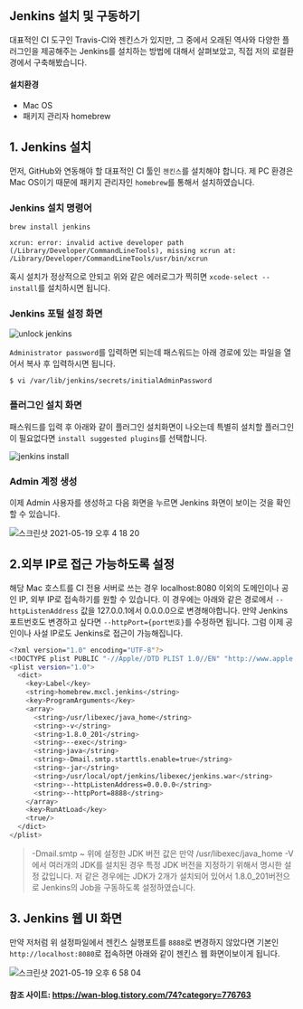 ## Jenkins 설치 및 구동하기

대표적인 CI 도구인 Travis-CI와 젠킨스가 있지만, 그 중에서 오래된 역사와 다양한 플러그인을 제공해주는 Jenkins를 설치하는 방법에 대해서 살펴보았고, 직접 저의 로컬환경에서 구축해봤습니다. 

#### 설치환경
>
- Mac OS
- 패키지 관리자 homebrew

## 1. Jenkins 설치

먼저, GitHub와 연동해야 할 대표적인 CI 툴인 `젠킨스`를 설치해야 합니다.
제 PC 환경은 Mac OS이기 때문에 패키지 관리자인 `homebrew`를 통해서 설치하였습니다.

### Jenkins 설치 명령어

```vim
brew install jenkins
```

```vim
xcrun: error: invalid active developer path (/Library/Developer/CommandLineTools), missing xcrun at: /Library/Developer/CommandLineTools/usr/bin/xcrun
```

혹시 설치가 정상적으로 안되고  위와 같은 에러로그가 찍히면 `xcode-select --install`를 설치하시면 됩니다.


### Jenkins 포털 설정 화면

![unlock jenkins](https://user-images.githubusercontent.com/22395934/118790638-ee8f2900-b8d0-11eb-9336-5d557c532048.png)

`Administrator password`를 입력하면 되는데 패스워드는 아래 경로에 있는 파일을 열어서 복사 후 입력하시면 됩니다.

```vim
$ vi /var/lib/jenkins/secrets/initialAdminPassword
```

### 플러그인 설치 화면

패스워드를 입력 후 아래와 같이 플러그인 설치화면이 나오는데 특별히 설치할 플러그인이 필요없다면 `install suggested plugins`를 선택합니다.

![jenkins install](https://user-images.githubusercontent.com/22395934/118791200-72491580-b8d1-11eb-9567-d898b94e78d0.png)


### Admin 계정 생성

이제 Admin 사용자를 생성하고 다음 화면을 누르면 Jenkins 화면이 보이는 것을 확인할 수 있습니다. 

![스크린샷 2021-05-19 오후 4 18 20](https://user-images.githubusercontent.com/22395934/118791512-bc31fb80-b8d1-11eb-9eb4-70d4fee8b123.png)


## 2.외부 IP로 접근 가능하도록 설정

해당 Mac 호스트를 CI 전용 서버로 쓰는 경우 localhost:8080 이외의 도메인이나 공인 IP, 외부 IP로 접속하기를 원할 수 있습니다. 이 경우에는 아래와 같은 경로에서 `--httpListenAddress` 값을 127.0.0.1에서 0.0.0.0으로 변경해야합니다. 만약 Jenkins 포트번호도 변경하고 싶다면 `--httpPort={port번호}`를 수정하면 됩니다. 그럼 이제 공인이나 사설 IP로도 Jenkins로 접근이 가능해집니다.


```bash
<?xml version="1.0" encoding="UTF-8"?>
<!DOCTYPE plist PUBLIC "-//Apple//DTD PLIST 1.0//EN" "http://www.apple.com/DTDs/PropertyList-1.0.dtd">
<plist version="1.0">
  <dict>
    <key>Label</key>
    <string>homebrew.mxcl.jenkins</string>
    <key>ProgramArguments</key>
    <array>
      <string>/usr/libexec/java_home</string>
      <string>-v</string>
      <string>1.8.0_201</string>
      <string>--exec</string>
      <string>java</string>
      <string>-Dmail.smtp.starttls.enable=true</string>
      <string>-jar</string>
      <string>/usr/local/opt/jenkins/libexec/jenkins.war</string>
      <string>--httpListenAddress=0.0.0.0</string>
      <string>--httpPort=8888</string>
    </array>
    <key>RunAtLoad</key>
    <true/>
  </dict>
</plist>
```

> -Dmail.smtp ~ 위에 설정한 JDK 버전 값은 만약 /usr/libexec/java_home -V에서 여러개의 JDK를 설치된 경우 특정 JDK 버전을 지정하기 위해서 명시한 설정 값입니다. 저 같은 경우에는 JDK가 2개가 설치되어 있어서 1.8.0_201버전으로 Jenkins의 Job을 구동하도록 설정하였습니다.


## 3. Jenkins 웹 UI 화면

만약 저처럼 위 설정파일에서 젠킨스 실행포트를 `8888`로 변경하지 않았다면 기본인`http://localhost:8080`로 접속하면 아래와 같이 젠킨스 웹 화면이보이게 됩니다.

![스크린샷 2021-05-19 오후 6 58 04](https://user-images.githubusercontent.com/22395934/118794093-32cff880-b8d4-11eb-8e8e-585a756410a4.png)


#### 참조 사이트: https://wan-blog.tistory.com/74?category=776763
